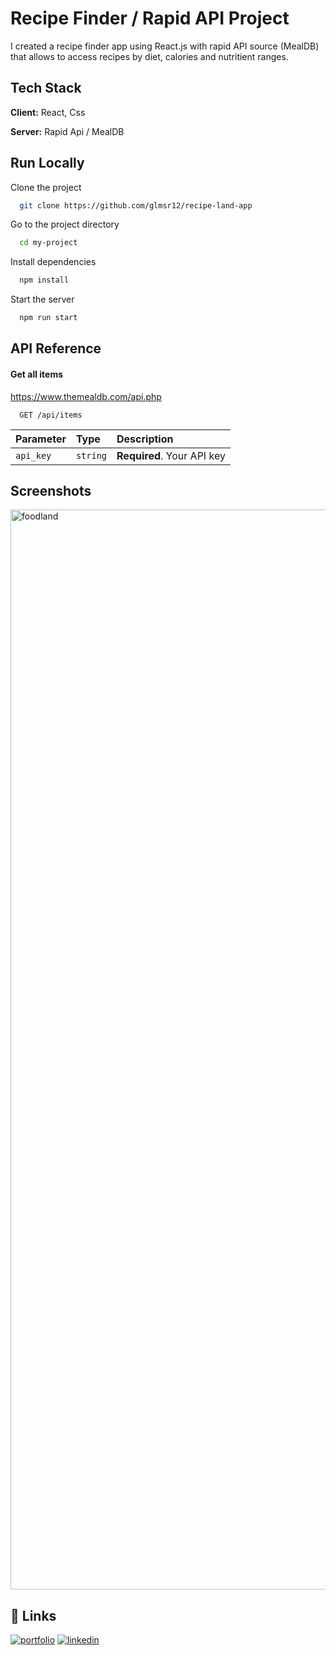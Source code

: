 
# Recipe Finder / Rapid API Project

I created a recipe finder app using React.js with rapid API
                source (MealDB) that allows to access recipes by diet, calories
                and nutritient ranges.


## Tech Stack

**Client:** React, Css

**Server:** Rapid Api / MealDB


## Run Locally

Clone the project

```bash
  git clone https://github.com/glmsr12/recipe-land-app
```

Go to the project directory

```bash
  cd my-project
```

Install dependencies

```bash
  npm install
```

Start the server

```bash
  npm run start
```


## API Reference

#### Get all items
https://www.themealdb.com/api.php
``` 
  GET /api/items
```

| Parameter | Type     | Description                |
| :-------- | :------- | :------------------------- |
| `api_key` | `string` | **Required**. Your API key |


## Screenshots

<img width="1728" alt="foodland" src="https://user-images.githubusercontent.com/91402082/209493700-0b020147-690e-4a6a-9384-a8d3abeba353.png">


## 🔗 Links
[![portfolio](https://img.shields.io/badge/my_portfolio-000?style=for-the-badge&logo=ko-fi&logoColor=white)](https://gulumsercakmak.net/)
[![linkedin](https://img.shields.io/badge/linkedin-0A66C2?style=for-the-badge&logo=linkedin&logoColor=white)](https://www.linkedin.com/in/gulumser-cakmak-bbaa1222b/)


